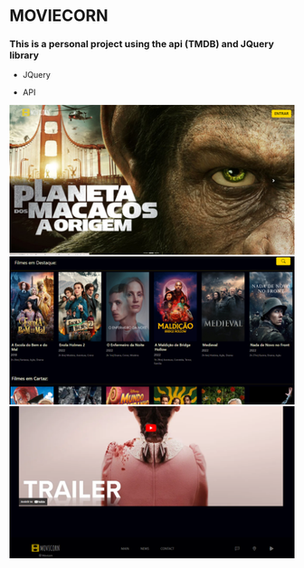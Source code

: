 # MOVIECORN

### This is a personal project using the api (TMDB) and JQuery library

* JQuery
- API

![](https://github.com/KarinaScalabrini/MOVIECORN/blob/master/pag1.png)
![](https://github.com/KarinaScalabrini/MOVIECORN/blob/master/pag2.png)
![](https://github.com/KarinaScalabrini/MOVIECORN/blob/master/pag3.png)
